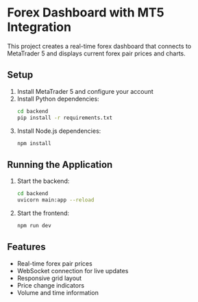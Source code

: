 # Forex Dashboard with MT5 Integration

This project creates a real-time forex dashboard that connects to MetaTrader 5 and displays current forex pair prices and charts.

## Setup

1. Install MetaTrader 5 and configure your account
2. Install Python dependencies:
   ```bash
   cd backend
   pip install -r requirements.txt
   ```
3. Install Node.js dependencies:
   ```bash
   npm install
   ```

## Running the Application

1. Start the backend:
   ```bash
   cd backend
   uvicorn main:app --reload
   ```

2. Start the frontend:
   ```bash
   npm run dev
   ```

## Features

- Real-time forex pair prices
- WebSocket connection for live updates
- Responsive grid layout
- Price change indicators
- Volume and time information